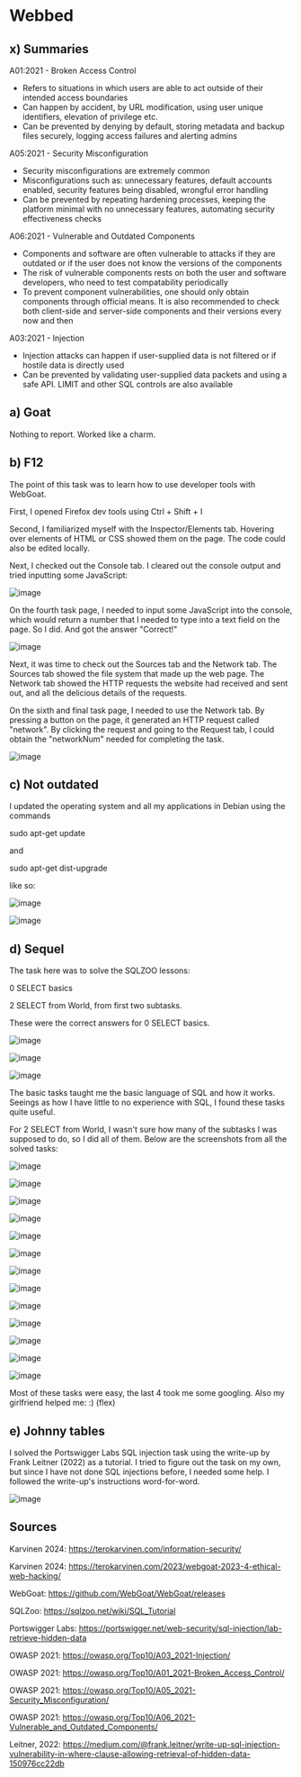 # Webbed

## x) Summaries

A01:2021 - Broken Access Control

- Refers to situations in which users are able to act outside of their intended access boundaries
- Can happen by accident, by URL modification, using user unique identifiers, elevation of privilege etc.
- Can be prevented by denying by default, storing metadata and backup files securely, logging access failures and alerting admins

A05:2021 - Security Misconfiguration

- Security misconfigurations are extremely common
- Misconfigurations such as: unnecessary features, default accounts enabled, security features being disabled, wrongful error handling
- Can be prevented by repeating hardening processes, keeping the platform minimal with no unnecessary features, automating security effectiveness checks

A06:2021 - Vulnerable and Outdated Components

- Components and software are often vulnerable to attacks if they are outdated or if the user does not know the versions of the components
- The risk of vulnerable components rests on both the user and software developers, who need to test compatability periodically
- To prevent component vulnerabilities, one should only obtain components through official means. It is also recommended to check both client-side and server-side components and their versions every now and then

A03:2021 - Injection

- Injection attacks can happen if user-supplied data is not filtered or if hostile data is directly used
- Can be prevented by validating user-supplied data packets and using a safe API. LIMIT and other SQL controls are also available

## a) Goat

Nothing to report. Worked like a charm.

## b) F12

The point of this task was to learn how to use developer tools with WebGoat.

First, I opened Firefox dev tools using Ctrl + Shift + I

Second, I familiarized myself with the Inspector/Elements tab. Hovering over elements of HTML or CSS showed them on the page. The code could also be edited locally.

Next, I checked out the Console tab. I cleared out the console output and tried inputting some JavaScript:

![image](https://github.com/bhi083/Information-Security-3005/blob/main/N%C3%A4ytt%C3%B6kuva%202024-09-14%20202051.png?raw=true "kuva")

On the fourth task page, I needed to input some JavaScript into the console, which would return a number that I needed to type into a text field on the page. So I did. And got the answer "Correct!"

![image](https://github.com/bhi083/Information-Security-3005/blob/main/N%C3%A4ytt%C3%B6kuva%202024-09-14%20202251.png?raw=true "kuva")

Next, it was time to check out the Sources tab and the Network tab. The Sources tab showed the file system that made up the web page. The Network tab showed the HTTP requests the website had received and sent out, and all the delicious details of the requests.

On the sixth and final task page, I needed to use the Network tab. By pressing a button on the page, it generated an HTTP request called "network". By clicking the request and going to the Request tab, I could obtain the "networkNum" needed for completing the task.

![image](https://github.com/bhi083/Information-Security-3005/blob/main/N%C3%A4ytt%C3%B6kuva%202024-09-14%20203447.png?raw=true "kuva")

## c) Not outdated

I updated the operating system and all my applications in Debian using the commands

sudo apt-get update

and 

sudo apt-get dist-upgrade

like so:

![image](https://github.com/bhi083/Information-Security-3005/blob/main/N%C3%A4ytt%C3%B6kuva%202024-09-12%20164211.png?raw=true "kuva")

![image](https://github.com/bhi083/Information-Security-3005/blob/main/N%C3%A4ytt%C3%B6kuva%202024-09-12%20164235.png?raw=true "kuva")

## d) Sequel

The task here was to solve the SQLZOO lessons:

0 SELECT basics

2 SELECT from World, from first two subtasks.

These were the correct answers for 0 SELECT basics.

![image](https://github.com/bhi083/Information-Security-3005/blob/main/N%C3%A4ytt%C3%B6kuva%202024-09-14%20204108.png?raw=true "kuva")

![image](https://github.com/bhi083/Information-Security-3005/blob/main/N%C3%A4ytt%C3%B6kuva%202024-09-14%20204119.png?raw=true "kuva")

![image](https://github.com/bhi083/Information-Security-3005/blob/main/N%C3%A4ytt%C3%B6kuva%202024-09-14%20204127.png?raw=true "kuva")

The basic tasks taught me the basic language of SQL and how it works. Seeings as how I have little to no experience with SQL, I found these tasks quite useful.

For 2 SELECT from World, I wasn't sure how many of the subtasks I was supposed to do, so I did all of them. Below are the screenshots from all the solved tasks:

![image](https://github.com/bhi083/Information-Security-3005/blob/main/N%C3%A4ytt%C3%B6kuva%202024-09-14%20212310.png?raw=true)

![image](https://github.com/bhi083/Information-Security-3005/blob/main/N%C3%A4ytt%C3%B6kuva%202024-09-14%20212356.png?raw=true)

![image](https://github.com/bhi083/Information-Security-3005/blob/main/N%C3%A4ytt%C3%B6kuva%202024-09-14%20212412.png?raw=true)

![image](https://github.com/bhi083/Information-Security-3005/blob/main/N%C3%A4ytt%C3%B6kuva%202024-09-14%20212419.png?raw=true)

![image](https://github.com/bhi083/Information-Security-3005/blob/main/N%C3%A4ytt%C3%B6kuva%202024-09-14%20212426.png?raw=true)

![image](https://github.com/bhi083/Information-Security-3005/blob/main/N%C3%A4ytt%C3%B6kuva%202024-09-14%20212432.png?raw=true)

![image](https://github.com/bhi083/Information-Security-3005/blob/main/N%C3%A4ytt%C3%B6kuva%202024-09-14%20212438.png?raw=true)

![image](https://github.com/bhi083/Information-Security-3005/blob/main/N%C3%A4ytt%C3%B6kuva%202024-09-14%20212505.png?raw=true)

![image](https://github.com/bhi083/Information-Security-3005/blob/main/N%C3%A4ytt%C3%B6kuva%202024-09-14%20212515.png?raw=true)

![image](https://github.com/bhi083/Information-Security-3005/blob/main/N%C3%A4ytt%C3%B6kuva%202024-09-14%20212522.png?raw=true)

![image](https://github.com/bhi083/Information-Security-3005/blob/main/N%C3%A4ytt%C3%B6kuva%202024-09-14%20212530.png?raw=true)

![image](https://github.com/bhi083/Information-Security-3005/blob/main/N%C3%A4ytt%C3%B6kuva%202024-09-14%20212539.png?raw=true)

![image](https://github.com/bhi083/Information-Security-3005/blob/main/N%C3%A4ytt%C3%B6kuva%202024-09-14%20212548.png?raw=true)

Most of these tasks were easy, the last 4 took me some googling. Also my girlfriend helped me: :) (flex)

## e) Johnny tables

I solved the Portswigger Labs SQL injection task using the write-up by Frank Leitner (2022) as a tutorial. I tried to figure out the task on my own, but since I have not done SQL injections before, I needed some help. I followed the write-up's instructions word-for-word.

![image](https://github.com/bhi083/Information-Security-3005/blob/main/N%C3%A4ytt%C3%B6kuva%202024-09-14%20223439.png?raw=true)

## Sources

Karvinen 2024: https://terokarvinen.com/information-security/

Karvinen 2024: https://terokarvinen.com/2023/webgoat-2023-4-ethical-web-hacking/

WebGoat: https://github.com/WebGoat/WebGoat/releases

SQLZoo: https://sqlzoo.net/wiki/SQL_Tutorial

Portswigger Labs: https://portswigger.net/web-security/sql-injection/lab-retrieve-hidden-data

OWASP 2021: https://owasp.org/Top10/A03_2021-Injection/

OWASP 2021: https://owasp.org/Top10/A01_2021-Broken_Access_Control/

OWASP 2021: https://owasp.org/Top10/A05_2021-Security_Misconfiguration/

OWASP 2021: https://owasp.org/Top10/A06_2021-Vulnerable_and_Outdated_Components/

Leitner, 2022: https://medium.com/@frank.leitner/write-up-sql-injection-vulnerability-in-where-clause-allowing-retrieval-of-hidden-data-150976cc22db



